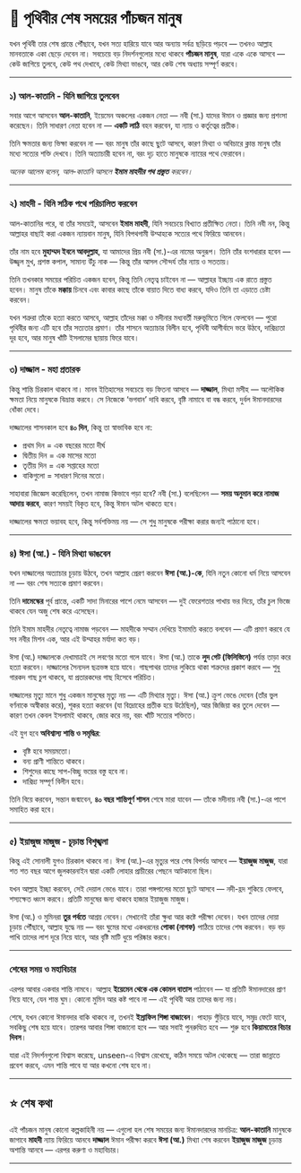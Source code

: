 # 🌙 **পৃথিবীর শেষ সময়ের পাঁচজন মানুষ**

যখন পৃথিবী তার শেষ প্রান্তে পৌঁছাবে, যখন সত্য হারিয়ে যাবে আর অন্যায় সর্বত্র ছড়িয়ে পড়বে — তখনও আল্লাহ মানবতাকে একা ছেড়ে দেবেন না। সবচেয়ে বড় নিদর্শনগুলোর মধ্যে থাকবে **পাঁচজন মানুষ**, যারা একে একে আসবে — কেউ জাগিয়ে তুলবে, কেউ পথ দেখাবে, কেউ মিথ্যা ভাঙবে, আর কেউ শেষ অধ্যায় সম্পূর্ণ করবে।

---

### **১) আল-কাতানি - যিনি জাগিয়ে তুলবেন**

সবার আগে আসবেন **আল-কাতানি**, ইয়েমেন অঞ্চলের একজন নেতা — নবী (সা.) যাদের ঈমান ও প্রজ্ঞার জন্য প্রশংসা করেছেন। তিনি সাধারণ নেতা হবেন না — **একটি লাঠি** বহন করবেন, যা ন্যায় ও কর্তৃত্বের প্রতীক।

তিনি ক্ষমতার জন্য ভিক্ষা করবেন না — বরং মানুষ তাঁর কাছে ছুটে আসবে, কারণ মিথ্যা ও অবিচারে ক্লান্ত মানুষ তাঁর মধ্যে সত্যের শক্তি দেখবে। তিনি অত্যাচারী হবেন না, বরং দৃঢ় হাতে মানুষকে ন্যায়ের পথে ফেরাবেন।

*অনেক আলেম বলেন, আল-কাতানি আসলে **ইমাম মাহদীর পথ প্রস্তুত** করবেন।*

---

### **২️) মাহদী - যিনি সঠিক পথে পরিচালিত করবেন**

আল-কাতানির পরে, বা তাঁর সময়েই, আসবেন **ইমাম মাহদী**, যিনি সবচেয়ে বিখ্যাত প্রতীক্ষিত নেতা। তিনি নবী নন, কিন্তু আল্লাহর বাছাই করা একজন ন্যায়বান মানুষ, যিনি বিপথগামী উম্মাহকে সত্যের পথে ফিরিয়ে আনবেন।

তাঁর নাম হবে **মুহাম্মদ ইবনে আবদুল্লাহ**, যা আমাদের প্রিয় নবী (সা.)-এর নামের অনুরূপ। তিনি তাঁর বংশধারার হবেন — উজ্জ্বল মুখ, প্রশস্ত কপাল, সামান্য উঁচু নাক — কিন্তু তাঁর আসল সৌন্দর্য তাঁর ন্যায় ও সততায়।

তিনি তখনকার সময়ের পরিচিত একজন হবেন, কিন্তু তিনি নেতৃত্ব চাইবেন না — আল্লাহর ইচ্ছায় এক রাতে প্রস্তুত হবেন। মানুষ তাঁকে **মক্কায়** চিনবে এবং কাবার কাছে তাঁকে বায়াত দিতে বাধ্য করবে, যদিও তিনি তা এড়াতে চেষ্টা করবেন।

যখন শত্রুরা তাঁকে হত্যা করতে আসবে, আল্লাহ তাঁদের মক্কা ও মদীনার মধ্যবর্তী মরুভূমিতে গিলে ফেলবেন — পুরো পৃথিবীর জন্য এটি হবে তাঁর সত্যতার প্রমাণ। তাঁর শাসনে অত্যাচার বিলীন হবে, পৃথিবী আশীর্বাদে ভরে উঠবে, দারিদ্র্যতা দূর হবে, আর মানুষ খাঁটি ইসলামের ছায়ায় ফিরে যাবে।

---

### **৩️) দাজ্জাল - মহা প্রতারক**

কিন্তু শান্তি চিরকাল থাকবে না। মানব ইতিহাসের সবচেয়ে বড় ফিতনা আসবে — **দাজ্জাল**, মিথ্যা মসীহ — অলৌকিক ক্ষমতা নিয়ে মানুষকে বিভ্রান্ত করবে। সে নিজেকে ‘ভগবান’ দাবি করবে, বৃষ্টি নামাবে বা বন্ধ করবে, দুর্বল ঈমানদারদের ধোঁকা দেবে।

দাজ্জালের শাসনকাল হবে **৪০ দিন**, কিন্তু তা স্বাভাবিক হবে না:

* প্রথম দিন = এক বছরের মতো দীর্ঘ
* দ্বিতীয় দিন = এক মাসের মতো
* তৃতীয় দিন = এক সপ্তাহের মতো
* বাকিগুলো = সাধারণ দিনের মতো।

সাহাবারা জিজ্ঞেস করেছিলেন, তখন নামাজ কিভাবে পড়া হবে? নবী (সা.) বলেছিলেন — **সময় অনুমান করে নামাজ আদায় করবে**, কারণ সময়ই বিকৃত হবে, কিন্তু ঈমান অটল থাকতে হবে।

দাজ্জালের ক্ষমতা ভয়াবহ হবে, কিন্তু সর্বশক্তিময় নয় — সে শুধু মানুষকে পরীক্ষা করার জন্যই পাঠানো হবে।

---

### **৪️) ঈসা (আ.) - যিনি মিথ্যা ভাঙবেন**

যখন দাজ্জালের অত্যাচার চূড়ায় উঠবে, তখন আল্লাহ প্রেরণ করবেন **ঈসা (আ.)-কে**, যিনি নতুন কোনো ধর্ম নিয়ে আসবেন না — বরং শেষ সত্যকে প্রমাণ করবেন।

তিনি **দামেস্কের** পূর্ব প্রান্তে, একটি সাদা মিনারের পাশে নেমে আসবেন — দুই ফেরেশতার পাখায় ভর দিয়ে, তাঁর চুল ভিজে থাকবে যেন অজু শেষ করে এসেছেন।

তিনি ইমাম মাহদীর নেতৃত্বে নামাজ পড়বেন — মাহদীকে সম্মান দেখিয়ে ইমামতি করতে বলবেন — এটি প্রমাণ করবে যে সব নবীর মিশন এক, আর এই উম্মাহর মর্যাদা কত বড়।

ঈসা (আ.) দাজ্জালকে দেখামাত্রই সে লবণের মতো গলে যাবে। ঈসা (আ.) তাকে **লুদ গেট (ফিলিস্তিনে)** পর্যন্ত তাড়া করে হত্যা করবেন। দাজ্জালের সৈন্যদল ছত্রভঙ্গ হয়ে যাবে। গাছপাথর তাদের লুকিয়ে থাকা শত্রুদের প্রকাশ করবে — শুধু গারকদ গাছ চুপ থাকবে, যা প্রতারকদের গাছ হিসেবে পরিচিত।

দাজ্জালের মৃত্যু মানে শুধু একজন মানুষের মৃত্যু নয় — এটি মিথ্যার মৃত্যু। ঈসা (আ.) ক্রুশ ভেঙে দেবেন (তাঁর ভুল বর্ণনাকে অস্বীকার করে), শূকর হত্যা করবেন (যা বিদ্রোহের প্রতীক হয়ে উঠেছিল), আর জিজিয়া কর তুলে দেবেন — কারণ তখন কেবল ইসলামই থাকবে, জোর করে নয়, বরং খাঁটি সত্যের শক্তিতে।

এই যুগ হবে **অবিশ্বাস্য শান্তি ও সমৃদ্ধির**:

* বৃষ্টি হবে সময়মতো।
* বন্য প্রাণী শান্তিতে থাকবে।
* শিশুদের কাছে সাপ-বিচ্ছু ভয়ের বস্তু হবে না।
* দারিদ্র্য সম্পূর্ণ বিলীন হবে।

তিনি বিয়ে করবেন, সন্তান জন্মাবেন, **৪০ বছর শান্তিপূর্ণ শাসন** শেষে মারা যাবেন — তাঁকে মদীনায় নবী (সা.)-এর পাশে সমাহিত করা হবে।

---

### **৫️) ইয়াজুজ মাজুজ - চূড়ান্ত বিশৃঙ্খলা**

কিন্তু এই সোনালী যুগও চিরকাল থাকবে না। ঈসা (আ.)-এর মৃত্যুর পরে শেষ বিপর্যয় আসবে — **ইয়াজুজ মাজুজ**, যারা শত শত বছর আগে জুলকারনাইন দ্বারা একটি লোহার প্রাচীরের পেছনে আটকানো ছিল।

যখন আল্লাহ ইচ্ছা করবেন, সেই দেয়াল ভেঙে যাবে। তারা পঙ্গপালের মতো ছুটে আসবে — নদী-হ্রদ শুকিয়ে ফেলবে, শস্যক্ষেত ধ্বংস করবে। প্রতিটি মানুষের জন্য থাকবে হাজার ইয়াজুজ মাজুজ।

ঈসা (আ.) ও মুমিনরা **তুর পর্বতে** আশ্রয় নেবেন। সেখানেই তাঁরা ক্ষুধা আর কষ্টে পরীক্ষা দেবেন। যখন তাদের দোয়া চূড়ায় পৌঁছাবে, আল্লাহ যুদ্ধে নয় — বরং ঘুমের মধ্যে একধরনের **পোকা (নাগফ)** পাঠিয়ে তাদের শেষ করবেন। বড় বড় পাখি তাদের লাশ দূরে নিয়ে যাবে, আর বৃষ্টি মাটি ধুয়ে পরিষ্কার করবে।

---

### **শেষের সময় ও মহাবিচার**

এরপর আবার একবার শান্তি নামবে। আল্লাহ **ইয়েমেন থেকে এক কোমল বাতাস** পাঠাবেন — যা প্রতিটি ঈমানদারের প্রাণ নিয়ে যাবে, যেন শান্ত ঘুম। কোনো মুমিন আর কষ্ট পাবে না — এই পৃথিবী আর তাদের জন্য নয়।

শেষে, যখন কোনো ঈমানদার বাকি থাকবে না, তখনই **ইস্রাফিল শিঙ্গা বাজাবেন**। পাহাড় গুঁড়িয়ে যাবে, সমুদ্র ফেটে যাবে, সবকিছু শেষ হয়ে যাবে। তারপর আবার শিঙ্গা বাজানো হবে — আর সবাই পুনরুত্থিত হবে — শুরু হবে **কিয়ামতের বিচার দিবস**।

যারা এই নিদর্শনগুলো বিশ্বাস করেছে, unseen-এ বিশ্বাস রেখেছে, কঠিন সময়ে অটল থেকেছে — তারা জান্নাতে প্রবেশ করবে, এমন শান্তি পাবে যা আর কখনো শেষ হবে না।

---

## ⭐ **শেষ কথা**

এই পাঁচজন মানুষ কোনো কল্পকাহিনী নয় — এগুলো হল শেষ সময়ের জন্য ঈমানদারদের মানচিত্র:
**আল-কাতানি** মানুষকে জাগাবে
**মাহদী** ন্যায় ফিরিয়ে আনবে
**দাজ্জাল** ঈমান পরীক্ষা করবে
**ঈসা (আ.)** মিথ্যা শেষ করবেন
**ইয়াজুজ মাজুজ** চূড়ান্ত অশান্তি আনবে — এরপর করুণা ও মহাবিচার।

---